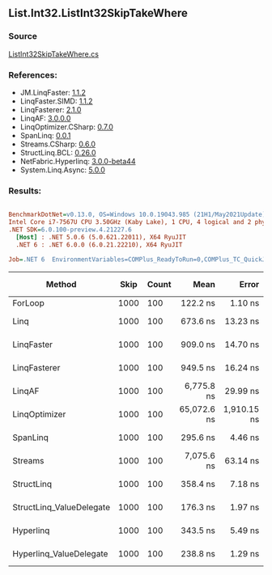 ﻿## List.Int32.ListInt32SkipTakeWhere

### Source
[ListInt32SkipTakeWhere.cs](../LinqBenchmarks/List/Int32/ListInt32SkipTakeWhere.cs)

### References:
- JM.LinqFaster: [1.1.2](https://www.nuget.org/packages/JM.LinqFaster/1.1.2)
- LinqFaster.SIMD: [1.1.2](https://www.nuget.org/packages/LinqFaster.SIMD/1.0.3)
- LinqFasterer: [2.1.0](https://www.nuget.org/packages/LinqFasterer/2.1.0)
- LinqAF: [3.0.0.0](https://www.nuget.org/packages/LinqAF/3.0.0.0)
- LinqOptimizer.CSharp: [0.7.0](https://www.nuget.org/packages/LinqOptimizer.CSharp/0.7.0)
- SpanLinq: [0.0.1](https://www.nuget.org/packages/SpanLinq/0.0.1)
- Streams.CSharp: [0.6.0](https://www.nuget.org/packages/Streams.CSharp/0.6.0)
- StructLinq.BCL: [0.26.0](https://www.nuget.org/packages/StructLinq/0.26.0)
- NetFabric.Hyperlinq: [3.0.0-beta44](https://www.nuget.org/packages/NetFabric.Hyperlinq/3.0.0-beta44)
- System.Linq.Async: [5.0.0](https://www.nuget.org/packages/System.Linq.Async/5.0.0)

### Results:
``` ini

BenchmarkDotNet=v0.13.0, OS=Windows 10.0.19043.985 (21H1/May2021Update)
Intel Core i7-7567U CPU 3.50GHz (Kaby Lake), 1 CPU, 4 logical and 2 physical cores
.NET SDK=6.0.100-preview.4.21227.6
  [Host] : .NET 5.0.6 (5.0.621.22011), X64 RyuJIT
  .NET 6 : .NET 6.0.0 (6.0.21.22210), X64 RyuJIT

Job=.NET 6  EnvironmentVariables=COMPlus_ReadyToRun=0,COMPlus_TC_QuickJitForLoops=1,COMPlus_TieredPGO=1  Runtime=.NET 6.0  

```
|                   Method | Skip | Count |        Mean |       Error |      StdDev |      Median |          Ratio | RatioSD |   Gen 0 | Gen 1 | Gen 2 | Allocated |
|------------------------- |----- |------ |------------:|------------:|------------:|------------:|---------------:|--------:|--------:|------:|------:|----------:|
|                  ForLoop | 1000 |   100 |    122.2 ns |     1.10 ns |     0.92 ns |    122.1 ns |       baseline |         |       - |     - |     - |         - |
|                     Linq | 1000 |   100 |    673.6 ns |    13.23 ns |    12.37 ns |    674.0 ns |   5.50x slower |   0.11x |  0.0725 |     - |     - |     152 B |
|               LinqFaster | 1000 |   100 |    909.0 ns |    14.70 ns |    30.02 ns |    895.9 ns |   7.67x slower |   0.35x |  0.7458 |     - |     - |   1,560 B |
|             LinqFasterer | 1000 |   100 |    949.5 ns |    16.24 ns |    15.19 ns |    948.2 ns |   7.77x slower |   0.12x |  2.4424 |     - |     - |   5,112 B |
|                   LinqAF | 1000 |   100 |  6,775.8 ns |    29.99 ns |    25.04 ns |  6,774.8 ns |  55.46x slower |   0.49x |       - |     - |     - |         - |
|            LinqOptimizer | 1000 |   100 | 65,072.6 ns | 1,910.15 ns | 5,632.11 ns | 61,561.8 ns | 516.98x slower |  34.02x | 15.6860 |     - |     - |  32,884 B |
|                 SpanLinq | 1000 |   100 |    295.6 ns |     4.46 ns |     3.95 ns |    294.1 ns |   2.42x slower |   0.02x |       - |     - |     - |         - |
|                  Streams | 1000 |   100 |  7,075.6 ns |    63.14 ns |    49.30 ns |  7,056.6 ns |  57.91x slower |   0.75x |  0.4425 |     - |     - |     936 B |
|               StructLinq | 1000 |   100 |    358.4 ns |     7.18 ns |     7.98 ns |    357.7 ns |   2.94x slower |   0.07x |  0.0458 |     - |     - |      96 B |
| StructLinq_ValueDelegate | 1000 |   100 |    176.3 ns |     1.97 ns |     1.84 ns |    175.7 ns |   1.44x slower |   0.02x |       - |     - |     - |         - |
|                Hyperlinq | 1000 |   100 |    343.5 ns |     5.49 ns |     4.59 ns |    342.2 ns |   2.81x slower |   0.05x |       - |     - |     - |         - |
|  Hyperlinq_ValueDelegate | 1000 |   100 |    238.8 ns |     1.29 ns |     1.15 ns |    239.2 ns |   1.96x slower |   0.02x |       - |     - |     - |         - |
